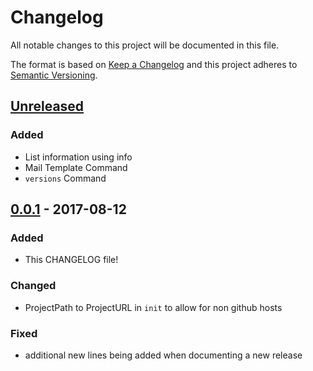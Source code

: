 # Changelog

All notable changes to this project will be documented in this file.

The format is based on [Keep a Changelog](http://keepachangelog.com/en/1.0.0/)
and this project adheres to [Semantic Versioning](http://semver.org/spec/v2.0.0.html).

## [Unreleased]
### Added
- List information using info
- Mail Template Command
- `versions` Command

## [0.0.1] - 2017-08-12

### Added

- This CHANGELOG file!

### Changed

- ProjectPath to ProjectURL in `init` to allow for non github hosts

### Fixed

- additional new lines being added when documenting a new release

[unreleased]: https://github.com/nicwest/kacl/compare/0.0.1...HEAD
[0.0.1]: https://github.com/nicwest/kacl/compare/TAIL...0.0.1
